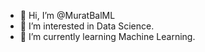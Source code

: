 - 👋 Hi, I’m @MuratBalML
- 👀 I’m interested in Data Science.
- 🌱 I’m currently learning Machine Learning.


<!---
MuratBalML/MuratBalML is a ✨ special ✨ repository because its `README.md` (this file) appears on your GitHub profile.
You can click the Preview link to take a look at your changes.
--->
